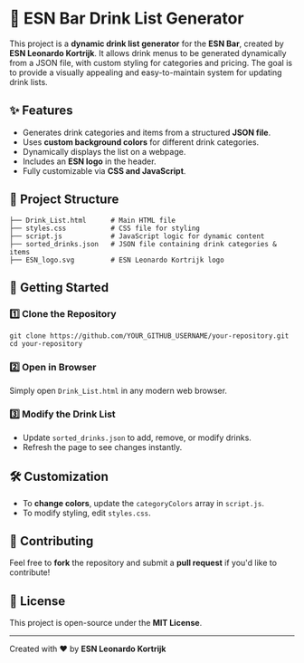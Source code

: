 # 🍹 ESN Bar Drink List Generator

This project is a **dynamic drink list generator** for the **ESN Bar**, created by **ESN Leonardo Kortrijk**. It allows drink menus to be generated dynamically from a JSON file, with custom styling for categories and pricing. The goal is to provide a visually appealing and easy-to-maintain system for updating drink lists.

## ✨ Features
- Generates drink categories and items from a structured **JSON file**.
- Uses **custom background colors** for different drink categories.
- Dynamically displays the list on a webpage.
- Includes an **ESN logo** in the header.
- Fully customizable via **CSS and JavaScript**.

## 📂 Project Structure
```
├── Drink_List.html      # Main HTML file
├── styles.css           # CSS file for styling
├── script.js            # JavaScript logic for dynamic content
├── sorted_drinks.json   # JSON file containing drink categories & items
├── ESN_logo.svg         # ESN Leonardo Kortrijk logo
```

## 🚀 Getting Started
### 1️⃣ Clone the Repository
```
git clone https://github.com/YOUR_GITHUB_USERNAME/your-repository.git
cd your-repository
```

### 2️⃣ Open in Browser
Simply open `Drink_List.html` in any modern web browser.

### 3️⃣ Modify the Drink List
- Update `sorted_drinks.json` to add, remove, or modify drinks.
- Refresh the page to see changes instantly.

## 🛠 Customization
- To **change colors**, update the `categoryColors` array in `script.js`.
- To modify styling, edit `styles.css`.

## 🤝 Contributing
Feel free to **fork** the repository and submit a **pull request** if you'd like to contribute!

## 📜 License
This project is open-source under the **MIT License**.

---
Created with ❤️ by **ESN Leonardo Kortrijk**

